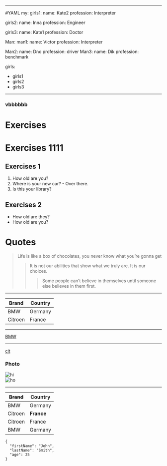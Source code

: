 <!---

Hi Ilya
-->
---
#YAML
my:
 girls1:
  name: Kate2
  profession: Interpreter
 
 girls2:
   name: Inna
   profession: Engineer

 girls3:
  name: Kate1
  profession: Doctor

Man:
  man1: 
   name: Victor
   profession: Interpreter
 
  Man2:
    name: Dno
    profession: driver
  Man3:
   name: Dik
   profession: benchmark

girls:
  - girls1
  - girls2
  - girls3


---

### vbbbbbb
# Exercises 
# Exercises 1111
## Exercises 1
1. How old are you?
2. Where is your new car? - Over there.
3. Is this your library?
## Exercises 2
* How old are they?
* How old are you?
# Quotes
> Life is like a box of chocolates, you never know what you’re gonna get 
>> It is not our abilities that show what we truly are. It is our choices.
>>> Some people can’t believe in themselves until someone else believes in them first.
***
|Brand  | Country|
|------ | -------|
|BMW    | Germany|
|Citroen| France |
---
[BMW](https://autoidea.by/)
***
[cit](https://www.citroen.by/)  

### Photo
![hi](https://drive.google.com/file/d/1DOGDrudAldfgJeLKgOGoblgRM0CcIjv_/view?usp=sharing "this is the tooltip")  
![ho](https://drive.google.com/file/d/192JoAyqDkddY_35FYzuDgaItdI2U_6gm/view?usp=sharing)  
***
| ~~Brand~~  | Country |
| ------ | ------- |
| BMW    | Germany |
| Citroen| **France**  |
| Citroen| France  |
| BMW    | Germany |
 
~~~
{
  "firstName": "John",
  "lastName": "Smith",
  "age": 25
}
~~~
